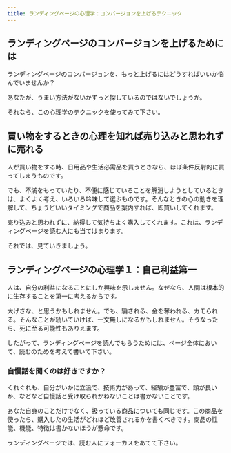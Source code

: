 ```yaml
---
title: ランディングページの心理学：コンバージョンを上げるテクニック
---
```



## ランディングページのコンバージョンを上げるためには

ランディングページのコンバージョンを、もっと上げるにはどうすればいいか悩んでいませんか？

あなたが、うまい方法がないかずっと探しているのではないでしょうか。

それなら、この心理学のテクニックを使ってみて下さい。

## 買い物をするときの心理を知れば売り込みと思われずに売れる

人が買い物をする時、日用品や生活必需品を買うときなら、ほぼ条件反射的に買ってしまうものです。

でも、不満をもっていたり、不便に感じていることを解消しようとしているときは、よくよく考え、いろいろ吟味して選ぶものです。そんなときの心の動きを理解して、ちょうどいいタイミングで商品を案内すれば、即買いしてくれます。

売り込みと思われずに、納得して気持ちよく購入してくれます。これは、ランディングページを読む人にも当てはまります。

それでは、見ていきましょう。

## ランディングページの心理学１：自己利益第一

人は、自分の利益になることにしか興味を示しません。なぜなら、人間は根本的に生存することを第一に考えるからです。

大げさな、と思うかもしれません。でも、騙される、金を奪われる、カモられる。そんなことが続いていけば、一文無しになるかもしれません。そうなったら、死に至る可能性もありえます。

したがって、ランディングページを読んでもらうためには、ページ全体において、読むのためを考えて書いて下さい。

### 自慢話を聞くのは好きですか？

くれぐれも、自分がいかに立派で、技術力があって、経験が豊富で、頭が良いか、などなど自慢話と受け取られかねないことは書かないことです。

あなた自身のことだけでなく、扱っている商品についても同じです。この商品を使ったら、購入したの生活がどれほど改善されるかを書くべきです。商品の性能、機能、特徴は書かないほうが懸命です。

ランディングページでは、読む人にフォーカスをあてて下さい。
